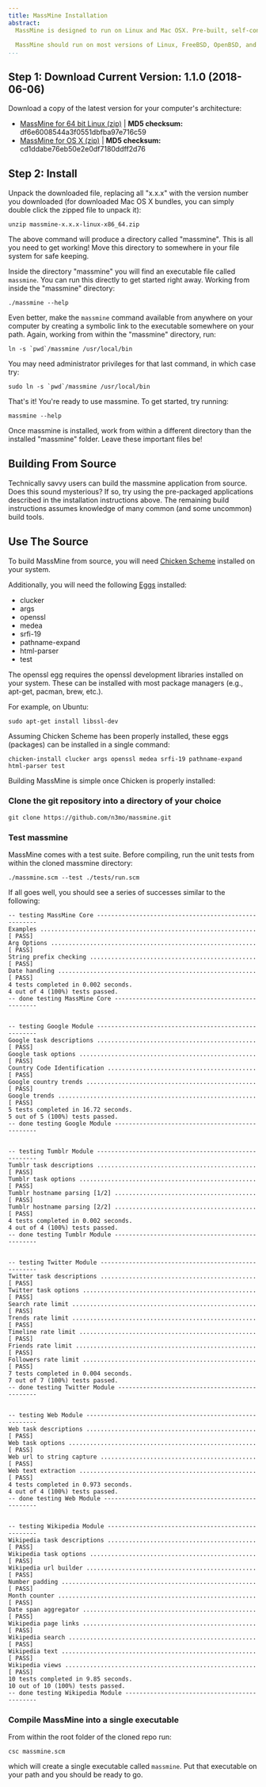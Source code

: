 ```yaml
---
title: MassMine Installation
abstract:
  MassMine is designed to run on Linux and Mac OSX. Pre-built, self-contained application bundles are available for both. Installation is as simple as downloading the latest zip or tarball and unpacking the files. Currently, versions are available for 64 bit operating systems.

  MassMine should run on most versions of Linux, FreeBSD, OpenBSD, and Mac OS X. Savvy users are encouraged to build MassMine from source (and share their experiences). Build instructions follow below.
...
```


## Step 1: Download Current Version: 1.1.0 (2018-06-06)

Download a copy of the latest version for your computer's architecture:
<ul class="install-list">
  <li><a href="http://www.massmine.org/downloads/massmine-1.1.0-linux-x86_64.zip"><i class="fa fa-download"></i>   MassMine for 64 bit Linux (zip)</a> | <b>MD5 checksum:</b> df6e6008544a3f0551dbfba97e716c59</li>
  <li><a href="http://www.massmine.org/downloads/massmine-1.0.2-OSX-10.10.5.zip"><i class="fa fa-download"></i>   MassMine for OS X (zip)</a> | <b>MD5 checksum:</b> cd1ddabe76eb50e2e0df7180ddff2d76</li>
</ul>

## Step 2: Install

Unpack the downloaded file, replacing all "x.x.x" with the version number you downloaded (for downloaded Mac OS X bundles, you can simply double click the zipped file to unpack it):

    unzip massmine-x.x.x-linux-x86_64.zip

The above command will produce a directory called "massmine". This is all you need to get working! Move this directory to somewhere in your file system for safe keeping.

Inside the directory "massmine" you will find an executable file called `massmine`. You can run this directly to get started right away. Working from inside the "massmine" directory:

    ./massmine --help

Even better, make the `massmine` command available from anywhere on your computer by creating a symbolic link to the executable somewhere on your path. Again, working from within the "massmine" directory, run:

    ln -s `pwd`/massmine /usr/local/bin

You may need administrator privileges for that last command, in which case try:

    sudo ln -s `pwd`/massmine /usr/local/bin

That's it! You're ready to use massmine. To get started, try running:

    massmine --help

<div class="hint">Once massmine is installed, work from within a different directory than the installed "massmine" folder. Leave these important files be!</div>

## Building From Source

Technically savvy users can build the massmine application from source. Does this sound mysterious? If so, try using the pre-packaged applications described in the installation instructions above. The remaining build instructions assumes knowledge of many common (and some uncommon) build tools.

## Use The Source

To build MassMine from source, you will need [Chicken Scheme](http://www.call-cc.org/) installed on your system.

Additionally, you will need the following [Eggs](http://wiki.call-cc.org/eggs) installed:

* clucker
* args
* openssl
* medea
* srfi-19
* pathname-expand
* html-parser
* test

The openssl egg requires the openssl development libraries installed on your system. These can be installed with most package managers (e.g., apt-get, pacman, brew, etc.).

For example, on Ubuntu:

    sudo apt-get install libssl-dev

Assuming Chicken Scheme has been properly installed, these eggs (packages) can be installed in a single command:

    chicken-install clucker args openssl medea srfi-19 pathname-expand html-parser test

Building MassMine is simple once Chicken is properly installed:

### Clone the git repository into a directory of your choice

    git clone https://github.com/n3mo/massmine.git

### Test massmine

MassMine comes with a test suite. Before compiling, run the unit tests from within the cloned massmine directory:

    ./massmine.scm --test ./tests/run.scm
	
If all goes well, you should see a series of successes similar to the following:

    -- testing MassMine Core -----------------------------------------------------
    Examples ............................................................. [ PASS]
    Arg Options .......................................................... [ PASS]
    String prefix checking ............................................... [ PASS]
    Date handling ........................................................ [ PASS]
    4 tests completed in 0.002 seconds.
    4 out of 4 (100%) tests passed.
    -- done testing MassMine Core ------------------------------------------------
     
     
    -- testing Google Module -----------------------------------------------------
    Google task descriptions ............................................. [ PASS]
    Google task options .................................................. [ PASS]
    Country Code Identification .......................................... [ PASS]
    Google country trends ................................................ [ PASS]
    Google trends ........................................................ [ PASS]
    5 tests completed in 16.72 seconds.
    5 out of 5 (100%) tests passed.
    -- done testing Google Module ------------------------------------------------
     
     
    -- testing Tumblr Module -----------------------------------------------------
    Tumblr task descriptions ............................................. [ PASS]
    Tumblr task options .................................................. [ PASS]
    Tumblr hostname parsing [1/2] ........................................ [ PASS]
    Tumblr hostname parsing [2/2] ........................................ [ PASS]
    4 tests completed in 0.002 seconds.
    4 out of 4 (100%) tests passed.
    -- done testing Tumblr Module ------------------------------------------------
     
     
    -- testing Twitter Module ----------------------------------------------------
    Twitter task descriptions ............................................ [ PASS]
    Twitter task options ................................................. [ PASS]
    Search rate limit .................................................... [ PASS]
    Trends rate limit .................................................... [ PASS]
    Timeline rate limit .................................................. [ PASS]
    Friends rate limit ................................................... [ PASS]
    Followers rate limit ................................................. [ PASS]
    7 tests completed in 0.004 seconds.
    7 out of 7 (100%) tests passed.
    -- done testing Twitter Module -----------------------------------------------
     
     
    -- testing Web Module --------------------------------------------------------
    Web task descriptions ................................................ [ PASS]
    Web task options ..................................................... [ PASS]
    Web url to string capture ............................................ [ PASS]
    Web text extraction .................................................. [ PASS]
    4 tests completed in 0.973 seconds.
    4 out of 4 (100%) tests passed.
    -- done testing Web Module ---------------------------------------------------
     
     
    -- testing Wikipedia Module --------------------------------------------------
    Wikipedia task descriptions .......................................... [ PASS]
    Wikipedia task options ............................................... [ PASS]
    Wikipedia url builder ................................................ [ PASS]
    Number padding ....................................................... [ PASS]
    Month counter ........................................................ [ PASS]
    Date span aggregator ................................................. [ PASS]
    Wikipedia page links ................................................. [ PASS]
    Wikipedia search ..................................................... [ PASS]
    Wikipedia text ....................................................... [ PASS]
    Wikipedia views ...................................................... [ PASS]
    10 tests completed in 9.85 seconds.
    10 out of 10 (100%) tests passed.
    -- done testing Wikipedia Module ---------------------------------------------

### Compile MassMine into a single executable

From within the root folder of the cloned repo run:

    csc massmine.scm

which will create a single executable called `massmine`. Put that executable on your path and you should be ready to go.
